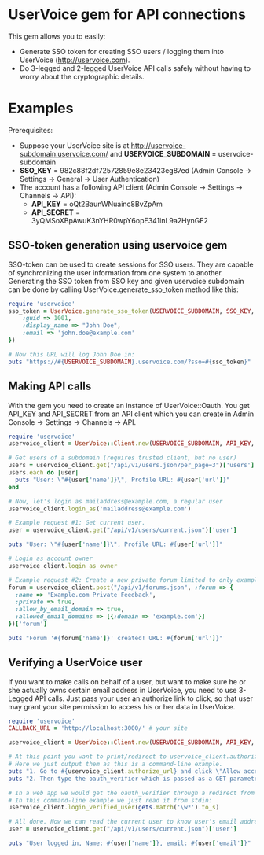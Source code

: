 UserVoice gem for API connections
=================================

This gem allows you to easily:
* Generate SSO token for creating SSO users / logging them into UserVoice (http://uservoice.com).
* Do 3-legged and 2-legged UserVoice API calls safely without having to worry about the cryptographic details.

Examples
========

Prerequisites:
* Suppose your UserVoice site is at http://uservoice-subdomain.uservoice.com/ and **USERVOICE\_SUBDOMAIN** = uservoice-subdomain
* **SSO\_KEY** = 982c88f2df72572859e8e23423eg87ed (Admin Console -> Settings -> General -> User Authentication)
* The account has a following API client (Admin Console -> Settings -> Channels -> API):
    * **API\_KEY** = oQt2BaunWNuainc8BvZpAm
    * **API\_SECRET** = 3yQMSoXBpAwuK3nYHR0wpY6opE341inL9a2HynGF2


SSO-token generation using uservoice gem
----------------------------------------

SSO-token can be used to create sessions for SSO users. They are capable of synchronizing the user information from one system to another.
Generating the SSO token from SSO key and given uservoice subdomain can be done by calling UserVoice.generate\_sso\_token method like this:

```ruby
require 'uservoice'
sso_token = UserVoice.generate_sso_token(USERVOICE_SUBDOMAIN, SSO_KEY, {
    :guid => 1001,
    :display_name => "John Doe",
    :email => 'john.doe@example.com'
})

# Now this URL will log John Doe in:
puts "https://#{USERVOICE_SUBDOMAIN}.uservoice.com/?sso=#{sso_token}"
```

Making API calls
----------------

With the gem you need to create an instance of UserVoice::Oauth. You get
API_KEY and API_SECRET from an API client which you can create in Admin Console
-> Settings -> Channels -> API.

```ruby
require 'uservoice'
uservoice_client = UserVoice::Client.new(USERVOICE_SUBDOMAIN, API_KEY, API_SECRET)

# Get users of a subdomain (requires trusted client, but no user)
users = uservoice_client.get("/api/v1/users.json?per_page=3")['users']
users.each do |user|
  puts "User: \"#{user['name']}\", Profile URL: #{user['url']}"
end

# Now, let's login as mailaddress@example.com, a regular user
uservoice_client.login_as('mailaddress@example.com')

# Example request #1: Get current user.
user = uservoice_client.get("/api/v1/users/current.json")['user']

puts "User: \"#{user['name']}\", Profile URL: #{user['url']}"

# Login as account owner
uservoice_client.login_as_owner

# Example request #2: Create a new private forum limited to only example.com email domain.
forum = uservoice_client.post("/api/v1/forums.json", :forum => {
  :name => 'Example.com Private Feedback',
  :private => true,
  :allow_by_email_domain => true,
  :allowed_email_domains => [{:domain => 'example.com'}]
})['forum']

puts "Forum '#{forum['name']}' created! URL: #{forum['url']}"
```

Verifying a UserVoice user
--------------------------

If you want to make calls on behalf of a user, but want to make sure he or she
actually owns certain email address in UserVoice, you need to use 3-Legged API
calls. Just pass your user an authorize link to click, so that user may grant
your site permission to access his or her data in UserVoice.

```ruby
require 'uservoice'
CALLBACK_URL = 'http://localhost:3000/' # your site

uservoice_client = UserVoice::Client.new(USERVOICE_SUBDOMAIN, API_KEY, API_SECRET, :callback => CALLBACK_URL)

# At this point you want to print/redirect to uservoice_client.authorize_url in your application.
# Here we just output them as this is a command-line example.
puts "1. Go to #{uservoice_client.authorize_url} and click \"Allow access\"."
puts "2. Then type the oauth_verifier which is passed as a GET parameter to the callback URL:"

# In a web app we would get the oauth_verifier through a redirect from UserVoice (after a redirection back to CALLBACK_URL).
# In this command-line example we just read it from stdin:
uservoice_client.login_verified_user(gets.match('\w*').to_s)

# All done. Now we can read the current user to know user's email address:
user = uservoice_client.get("/api/v1/users/current.json")['user']

puts "User logged in, Name: #{user['name']}, email: #{user['email']}"
```

